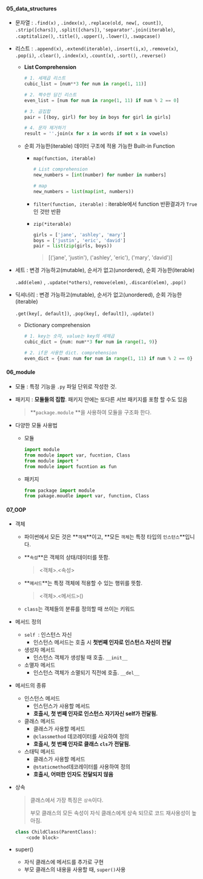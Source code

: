 #### 05_data_structures

- 문자열 : `.find(x)` , `.index(x)`, `.replace(old, new[, count])`,  `.strip([chars])`, `.split([chars])`, `'separator'.join(iterable)`, `.captitalize()`, `.title()`, `.upper()`, `.lower()`, `.swapcase()`  

- 리스트 : `.append(x)`, `.extend(iterable)`, `.insert(i,x)`, `.remove(x)`, `.pop(i)`, `.clear()`, `.index(x)`, `.count(x)`, `.sort()`, `.reverse()` 

  - **List  Comprehension**

    ```python
    # 1. 세제곱 리스트
    cubic_list = [num**3 for num in range(1, 11)]
    
    # 2. 짝수만 담긴 리스트
    even_list = [num for num in range(1, 11) if num % 2 == 0]
    
    # 3. 곱집합
    pair = [(boy, girl) for boy in boys for girl in girls]
    
    # 4. 문자 제거하기
    result = ''.join(x for x in words if not x in vowels)
    ```

  - 순회 가능한(iterable) 데이터 구조에 적용 가능한 Built-in Function 

    - `map(function, iterable)`

      ```python
      # List comprehension
      new_numbers = [int(number) for number in numbers]
      
      # map
      new_numbers = list(map(int, numbers))
      ```

    - `filter(function, iterable)` : iterable에서 function 반환결과가 `True`인 것만 반환

    - `zip(*iterable)` 

      ```python
      girls = ['jane', 'ashley', 'mary']
      boys = ['justin', 'eric', 'david']
      pair = list(zip(girls, boys))
      ```

      > [('jane', 'justin'), ('ashley', 'eric'), ('mary', 'david')]

- 세트 : 변경 가능하고(mutable), 순서가 없고(unordered), 순회 가능한(iterable)

  `.add(elem)` , `.update(*others)`, `remove(elem)`, `.discard(elem)`, `.pop()`

- 딕셔너리 : 변경 가능하고(mutable), 순서가 없고(unordered), 순회 가능한(iterable)

  `.get(key[, default])`, `.pop(key[, default])`, `.update()`

  - Dictionary comprehension

    ```python
    # 1. key는 숫자, value는 key의 세제곱
    cubic_dict = {num: num**3 for num in range(1, 9)}
    
    # 2. if문 사용한 dict. comprehension
    even_dict = {num: num for num in range(1, 11) if num % 2 == 0}
    ```

  

#### 06_module

- 모듈 : 특정 기능을 `.py` 파일 단위로 작성한 것.

- 패키지 : **모듈들의 집합**. 패키지 안에는 또다른 서브 패키지를 포함 할 수도 있음

  > **`package.module` **을 사용하여 모듈을 구조화 한다.

- 다양한 모듈 사용법

  - 모듈

    ```python
    import module
    from module import var, fucntion, Class
    from module import *
    from module import fucntion as fun
    ```

  - 패키지

    ```python
    from package import module
    from pakage.moudle import var, function, Class
    ```

    

#### 07_OOP

- 객체

  - 파이썬에서 모든 것은 **`객체`**이고, **모든 `객체`는 특정 타입의 `인스턴스`**입니다.

  - **`속성`**은 객체의 상태/데이터를 뜻함.

    > <객체>.<속성>

  - **`메서드`**는 특정 객체에 적용할 수 있는 행위를 뜻함.

    > <객체>.<메서드>()

  - `class`는 객체들의 분류를 정의할 때 쓰이는 키워드

- 메서드 정의

  - `self `: 인스턴스 자신
    - 인스턴스 메서드는 호출 시 **첫번째 인자로 인스턴스 자신이 전달**
  - 생성자 메서드
    - 인스턴스 객체가 생성될 때 호출. `__init__`
  - 소멸자 메서드
    - 인스턴스 객체가 소멸되기 직전에 호출. `__del__`

- 메서드의 종류

  - 인스턴스 메서드
    - 인스턴스가 사용할 메서드
    - **호출시, 첫 번째 인자로 인스턴스 자기자신 self가 전달됨.**
  - 클래스 메서드
    - 클래스가 사용할 메서드
    - `@classmethod` 데코레이터를 사요하여 정의
    - **호출시, 첫 번째 인자로 클래스 `cls`가 전달됨.**
  - 스태틱 메서드
    - 클래스가 사용할 메서드
    - `@staticmethod`데코레이터를 사용하여 정의
    - **호출시, 어떠한 인자도 전달되지 않음**

- 상속

  > 클래스에서 가장 특징은 `상속`이다. 
  >
  > 부모 클래스의 모든 속성이 자식 클래스에게 상속 되므로 코드 재사용성이 높아짐.

  ``` python
  class ChildClass(ParentClass):
      <code block>
  ```

- super()

  - 자식 클래스에 메서드를 추가로 구현
  - 부모 클래스의 내용을 사용할 때, `super()`사용

  





















